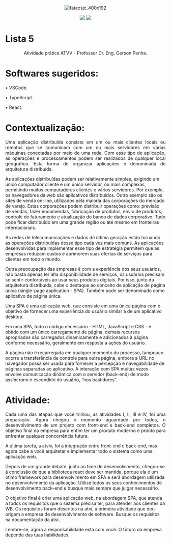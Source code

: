 <div align="center">

![fatecsjc_400x192](https://user-images.githubusercontent.com/71477357/161321048-dc637b2e-0314-4e07-b2f9-8cda9f653356.png)
<p align="center">
  
<img src="http://img.shields.io/static/v1?label=STATUS&message=CONCLUIDO&color=GREEN&style=flat"/>
<img src="https://img.shields.io/badge/ÚLTIMA%20MODIFICAÇÃO-DEZEMBRO%20DE%202022-brightgreen&style=flat"/>

</div>

# Lista 5

<p align="center">Atividade prática ATVV - Professor Dr. Eng. Gerson Penha.</p>

# Softwares sugeridos:
• VSCode.

• TypeScript.

• React.

# Contextualização:
<p align="justify">
Uma aplicação distribuída consiste em um ou mais clientes locais ou remotos que se comunicam com um ou mais servidores em várias máquinas conectadas por meio de uma rede. Com esse tipo de aplicação, as operações e processamentos podem ser realizados de qualquer local geográfico. Esta forma de organizar aplicações é denominada de arquitetura distribuída.

As aplicações distribuídas podem ser relativamente simples, exigindo um único computador cliente e um único servidor, ou mais complexas, permitindo muitos computadores clientes e vários servidores. Por exemplo, os navegadores da web são aplicativos distribuídos. Outro exemplo são os sites de venda on-line, utilizados pela maioria das corporações do mercado de varejo. Estas corporações podem distribuir operações como: previsão de vendas, fazer encomendas, fabricação de produtos, envio de produtos, controle de faturamento e atualização do banco de dados corporativo. Tudo pode ficar distribuído em uma grande região ou até mesmo em fronteiras internacionais.

As redes de telecomunicações e dados de última geração estão tornando as operações distribuídas desse tipo cada vez mais comuns. As aplicações desenvolvidas para implementar esse tipo de estratégia permitem que as empresas reduzam custos e aprimorem suas ofertas de serviços para clientes em todo o mundo.

Outra preocupação das empresas é com a experiência dos seus usuários, não basta apenas ter alta disponibilidade de serviços, os usuários precisam se sentir confortáveis ao usar seus produtos digitais. Por isso, junto da arquitetura distribuída, cabe o destaque ao conceito de aplicação de página única (single-page application - SPA). Também pode ser denominado como aplicativo de página única.

Uma SPA é uma aplicação web, que consiste em uma única página com o objetivo de fornecer uma experiência do usuário similar à de um aplicativo desktop.

Em uma SPA, todo o código necessário - HTML, JavaScript e CSS - é obtido com um único carregamento de página, demais recursos apropriados são carregados dinamicamente e adicionados à página conforme necessário, geralmente em resposta a ações do usuário.

A página não é recarregada em qualquer momento do processo, tampouco ocorre a transferência de controle para outra página, embora a URL no navegador possa ser usada para fornecer a percepção e navegabilidade de páginas separadas ao aplicativo. A interação com SPA muitas vezes envolve comunicação dinâmica com o servidor (back-end) de modo assíncrono e escondido do usuário, “nos bastidores”.
</p>

# Atividade:
<p align="justify">
Cada uma das etapas que você trilhou, as atividades I, II, III e IV, foi uma preparação. Agora chegou o momento aguardado por todos, o desenvolvimento de um projeto com front-end e back-end completos. O objetivo final da empresa para enfim ter um produto moderno e pronto para enfrentar qualquer concorrência
futura.

A última tarefa, a atviv, foi a integração entre front-end e back-end, mas agora cabe a você arquitetar e implementar todo o sistema como uma aplicação web.

Depois de um grande debate, junto ao time de desenvolvimento, chegou-se à conclusão de que a biblioteca react deve ser mantida, porque ela é um ótimo framework para desenvolvimento em SPA e será abordagem utilizada no desenvolvimento da aplicação. Utilize todos os seus conhecimentos de desenvolvimento back-end
e busque mais sempre que julgar necessário.

O objetivo final é criar uma aplicação web, na abordagem SPA, que atenda a todos os requisitos que o sistema precisa ter, para atender aos clientes da WB. Os requisitos foram descritos na atvi, a primeira atividade que deu origem a empresa de desenvolvimento de software. Busque os requisitos na documentação da atvi.

Lembre-se, agora a responsabilidade está com você. O futuro da empresa depende das tuas habilidades.
</p>
